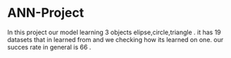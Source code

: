 # ANN-Project

In this project our model learning 3 objects elipse,circle,triangle .
it has 19 datasets that in learned from and we checking how its learned on one.
our succes rate in general is 66 .
